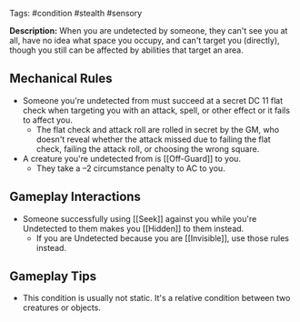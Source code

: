 Tags: #condition #stealth #sensory

**Description:** When you are undetected by someone, they can't see you at all, have no idea what space you occupy, and can't target you (directly), though you still can be affected by abilities that target an area. 

## Mechanical Rules

- Someone you're undetected from must succeed at a secret DC 11 flat check when targeting you with an attack, spell, or other effect or it fails to affect you.  
	- The flat check and attack roll are rolled in secret by the GM, who doesn't reveal whether the attack missed due to failing the flat check, failing the attack roll, or choosing the wrong square.  
- A creature you're undetected from is [[Off-Guard]] to you.  
	- They take a –2 circumstance penalty to AC to you.

## Gameplay Interactions

-  Someone successfully using [[Seek]] against you while you're Undetected to them makes you [[Hidden]] to them instead.
	- If you are Undetected because you are [[Invisible]], use those rules instead.

## Gameplay Tips

- This condition is usually not static. It's a relative condition between two creatures or objects.